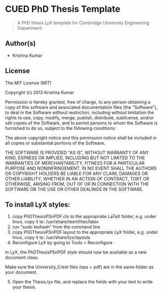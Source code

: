CUED PhD Thesis Template
========================
> A PhD thesis LyX template for Cambridge University Engineering Department.

## Author(s)
*   Krishna Kumar

## License

The MIT License (MIT)

Copyright (c) 2013 Krishna Kumar

Permission is hereby granted, free of charge, to any person obtaining a copy
of this software and associated documentation files (the "Software"), to deal
in the Software without restriction, including without limitation the rights
to use, copy, modify, merge, publish, distribute, sublicense, and/or sell
copies of the Software, and to permit persons to whom the Software is
furnished to do so, subject to the following conditions:

The above copyright notice and this permission notice shall be included in
all copies or substantial portions of the Software.

THE SOFTWARE IS PROVIDED "AS IS", WITHOUT WARRANTY OF ANY KIND, EXPRESS OR
IMPLIED, INCLUDING BUT NOT LIMITED TO THE WARRANTIES OF MERCHANTABILITY,
FITNESS FOR A PARTICULAR PURPOSE AND NONINFRINGEMENT. IN NO EVENT SHALL THE
AUTHORS OR COPYRIGHT HOLDERS BE LIABLE FOR ANY CLAIM, DAMAGES OR OTHER
LIABILITY, WHETHER IN AN ACTION OF CONTRACT, TORT OR OTHERWISE, ARISING FROM,
OUT OF OR IN CONNECTION WITH THE SOFTWARE OR THE USE OR OTHER DEALINGS IN
THE SOFTWARE.

## To install LyX styles:

1. copy PhDThesisPSnPDF.cls to the appropriate LaTeX folder, e.g. under linux, copy it to: /usr/share/texmf/tex/latex
2. run "sudo texhash" from the command line
3. copy PhDThesisPSnPDF.layout to the appropriate LyX folder, e.g. under linux, copy it to: /usr/share/lyx/layouts
4. Reconfigure LyX by going to Tools > Reconfigure

In LyX, the PhDThesisPSnPDF style should now be available as a new document class.

Make sure the University_Crest files (eps + pdf) are in the same folder as your document.

5. Open the Thesis.lyx file, and replace the fields with your text to write your thesis.
